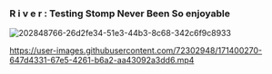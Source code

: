 
### **R i v e r** : Testing Stomp Never Been So enjoyable
![202848766-26d2fe34-51e3-44b3-8c68-342c6f9c8933](https://github.com/henit-chobisa/River-Stomp-Tester/assets/72302948/2cd8f92e-cd21-4ce3-8874-fb684a74b51b)


https://user-images.githubusercontent.com/72302948/171400270-647d4331-67e5-4261-b6a2-aa43092a3dd6.mp4



